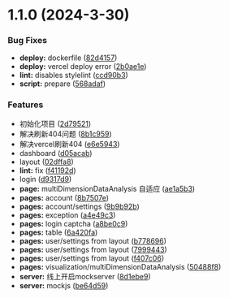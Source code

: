 # 1.1.0 (2024-3-30)

### Bug Fixes

- **deploy:** dockerfile ([82d4157](https://github.com/h7ml/shark/commit/82d4157084cb2ef8174324d2fc76de62f826b8c0))
- **deploy:** vercel deploy error ([2b0ae1e](https://github.com/h7ml/shark/commit/2b0ae1ee3d6301d18d4a9618a72d38678feddb28))
- **lint:** disables stylelint ([ccd90b3](https://github.com/h7ml/shark/commit/ccd90b3f37b3214578a588622f95d4b3f77613e4))
- **script:** prepare ([568adaf](https://github.com/h7ml/shark/commit/568adafb5d04a0896c59eec180b4221809882a58))

### Features

- 初始化项目 ([2d79521](https://github.com/h7ml/shark/commit/2d795215fa4edeb86c74941bb4afff0298e260b1))
- 解决刷新404问题 ([8b1c959](https://github.com/h7ml/shark/commit/8b1c959018b10ddfee8059e19af451eb9a6f9f27))
- 解决vercel刷新404 ([e6e5943](https://github.com/h7ml/shark/commit/e6e594374ca40f4f436c4dcb3aba4a56551dc5d6))
- dashboard ([d05acab](https://github.com/h7ml/shark/commit/d05acab6cd4f514fcc05474f70d546bae7d5efa8))
- layout ([02dffa8](https://github.com/h7ml/shark/commit/02dffa8cfc4808a084ad5d7132aae2cc2157eabc))
- **lint:** fix ([f41192d](https://github.com/h7ml/shark/commit/f41192dcdbe12cb38c086daf85efe42b5b992335))
- login ([d9317d9](https://github.com/h7ml/shark/commit/d9317d90fcaa7bc6dda5dda88d7226a361238692))
- **page:** multiDimensionDataAnalysis 自适应 ([ae1a5b3](https://github.com/h7ml/shark/commit/ae1a5b3f0a6be1592cf8dc803f16d27d79c34f64))
- **pages:** account ([8b7507e](https://github.com/h7ml/shark/commit/8b7507efc45ce673516c465e04d08c896880da8d))
- **pages:** account/settings ([9b9b92b](https://github.com/h7ml/shark/commit/9b9b92b136d1e71f210a4f100ae098c592f613ba))
- **pages:** exception ([a4e49c3](https://github.com/h7ml/shark/commit/a4e49c3679516a4588a87d8c83438ed98b14aeb0))
- **pages:** login captcha ([a8be0c9](https://github.com/h7ml/shark/commit/a8be0c908ad299bf701c152a0e28f2869cbfb015))
- **pages:** table ([6a420fa](https://github.com/h7ml/shark/commit/6a420fa4b13dfbcce8d46dca2b22c38e369f04e6))
- **pages:** user/settings from layout ([b778696](https://github.com/h7ml/shark/commit/b778696e6b44eab08275be6afdbaafd7a960dabc))
- **pages:** user/settings from layout ([7999443](https://github.com/h7ml/shark/commit/7999443989fac8406a7fcba303272377910fabef))
- **pages:** user/settings from layout ([f407c06](https://github.com/h7ml/shark/commit/f407c0682c7c1c42006692792aca21dfe4df914b))
- **pages:** visualization/multiDimensionDataAnalysis ([50488f8](https://github.com/h7ml/shark/commit/50488f88286620a8cbbff33844fb481298a81656))
- **server:** 线上开启mockserver ([8d1ebe9](https://github.com/h7ml/shark/commit/8d1ebe98cc5f70e9b0ed0867e2cfa524cccdce5d))
- **server:** mockjs ([be64d59](https://github.com/h7ml/shark/commit/be64d596387d819312eaa2e3fe352a4a260ffc65))
